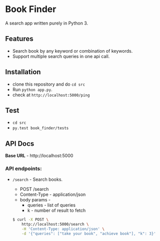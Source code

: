 # Book Finder
A search app written purely in Python 3.


## Features
- Search book by any keyword or combination of keywords.
- Support multiple search queries in one api call.


## Installation
- clone this repository and do `cd src`
- Run `python app.py`.
- check at `http://localhost:5000/ping`


## Test
- `cd src`
- `py.test book_finder/tests`


## API Docs
<b>Base URL</b> - http://localhost:5000<br>
### API endpoints:
* `/search` - Search books.<br>
   - POST /search
   - Content-Type - application/json
   - body params -
       - queries - list of queries
       - k - number of result to fetch

   ```bash
   $ curl -X POST \
       http://localhost:5000/search \
       -H 'Content-Type: application/json' \
       -d '{"queries": ["take your book", "achieve book"], "k": 3}'
   ```
